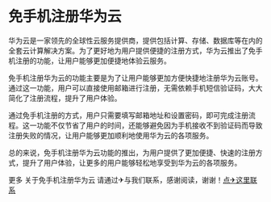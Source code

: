 # 免手机注册华为云

华为云是一家领先的全球性云服务提供商，提供包括计算、存储、数据库等在内的全套云计算解决方案。为了更好地为用户提供便捷的注册方式，华为云推出了免手机注册的功能，让用户能够更加便捷地体验云服务。

免手机注册华为云的功能主要是为了让用户能够更加方便快捷地注册华为云账号。通过这一功能，用户可以直接使用邮箱进行注册，无需依赖手机短信验证码，大大简化了注册流程，提升了用户体验。

通过免手机注册的方式，用户只需要填写邮箱地址和设置密码，即可完成注册流程。这一功能不仅节省了用户的时间，还能够避免因为手机接收不到验证码而导致注册失败的情况，让用户能够更加顺利地使用华为云的各项服务。

总的来说，免手机注册华为云功能的推出，为用户提供了更加便捷、快速的注册方式，提升了用户体验，让更多的用户能够轻松地享受到华为云的各项服务。

更多 关于免手机注册华为云 请通过✈与我们联系，感谢阅读，谢谢！[点✈这里联系](https://d.k02.cc)